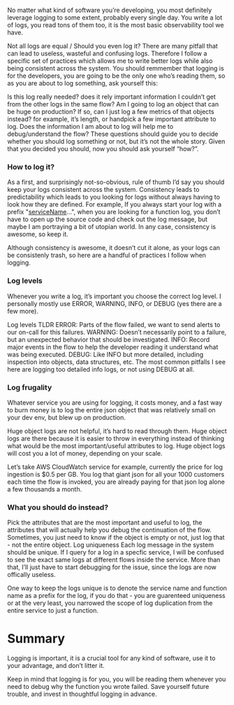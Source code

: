 No matter what kind of software you’re developing, you most definitely leverage logging to some extent, probably every single day.
You write a lot of logs, you read tons of them too, it is the most basic observability tool we have.

Not all logs are equal / Should you even log it?
There are many pitfall that can lead to useless, wasteful and confusing logs. Therefore I follow a specific set of practices which allows me to write better logs while also being consistent across the system.
You should remmember that logging is for the developers, you are going to be the only one who’s reading them, so as you are about to log something, ask yourself this:

Is this log really needed? does it rely important information I couldn’t get from the other logs in the same flow?
Am I going to log an object that can be huge on production? If so, can I just log a few metrics of that objects instead? for example, it’s length, or handpick a few important attribute to log.
Does the information I am about to log will help me to debug/understand the flow?
These questions should guide you to decide whether you should log something or not, but it’s not the whole story.
Given that you decided you should, now you should ask yourself “how?”.

### How to log it?
As a first, and surprisingly not-so-obvious, rule of thumb I’d say you should keep your logs consistent across the system.
Consistency leads to predictability which leads to you looking for logs without always having to look how they are defined.
For example, If you always start your log with a prefix "[serviceName](functionName)...", when you are looking for a function log, you don’t have to open up the source code and check out the log message, but maybe I am portraying a bit of utopian world. In any case, consistency is awesome, so keep it.

Although consistency is awesome, it doesn’t cut it alone, as your logs can be consistenly trash, so here are a handful of practices I follow when logging.

### Log levels
Whenever you write a log, it’s important you choose the correct log level.
I personally mostly use ERROR, WARNING, INFO, or DEBUG (yes there are a few more).

Log levels TLDR
ERROR: Parts of the flow failed, we want to send alerts to our on-call for this failures.
WARNING: Doesn’t necessarily point to a failure, but an unexpected behavior that should be investigated.
INFO: Record major events in the flow to help the developer reading it understand what was being executed.
DEBUG: Like INFO but more detailed, including inspection into objects, data structures, etc.
The most common pitfalls I see here are logging too detailed info logs, or not using DEBUG at all.

### Log frugality
Whatever service you are using for logging, it costs money, and a fast way to burn money is to log the entire json object that was relatively small on your dev env, but blew up on production.

Huge object logs are not helpful, it’s hard to read through them.
Huge object logs are there because it is easier to throw in everything instead of thinking what would be the most important/useful attributes to log.
Huge object logs will cost you a lot of money, depending on your scale.

Let’s take AWS CloudWatch service for example, currently the price for log ingestion is $0.5 per GB. You log that giant json for all your 1000 customers each time the flow is invoked, you are already paying for that json log alone a few thousands a month.

### What you should do instead?
Pick the attributes that are the most important and useful to log, the attributes that will actually help you debug the continuation of the flow.
Sometimes, you just need to know if the object is empty or not, just log that - not the entire object.
Log uniqueness
Each log message in the system should be unique.
If I query for a log in a specfic service, I will be confused to see the exact same logs at different flows inside the service.
More than that, I’ll just have to start debugging for the issue, since the logs are now offically useless.

One way to keep the logs unique is to denote the service name and function name as a prefix for the log, if you do that - you are guarenteed uniqueness or at the very least, you narrowed the scope of log duplication from the entire service to just a function.

# Summary
Logging is important, it is a crucial tool for any kind of software, use it to your advantage, and don’t litter it.

Keep in mind that logging is for you, you will be reading them whenever you need to debug why the function you wrote failed. Save yourself future trouble, and invest in thoughtful logging in advance.

